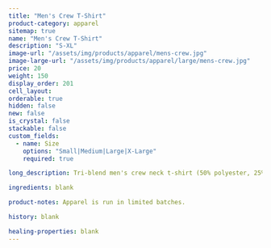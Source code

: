 ```yaml
---
title: "Men's Crew T-Shirt"
product-category: apparel
sitemap: true
name: "Men's Crew T-Shirt"
description: "S-XL"
image-url: "/assets/img/products/apparel/mens-crew.jpg"
image-large-url: "/assets/img/products/apparel/large/mens-crew.jpg"
price: 20
weight: 150
display_order: 201
cell_layout:
orderable: true
hidden: false
new: false
is_crystal: false
stackable: false
custom_fields:
  - name: Size
    options: "Small|Medium|Large|X-Large"
    required: true

long_description: Tri-blend men's crew neck t-shirt (50% polyester, 25% cotton, 25% rayon). Sizes S-XL. Available in charcoal black.

ingredients: blank

product-notes: Apparel is run in limited batches.

history: blank

healing-properties: blank
---
```

